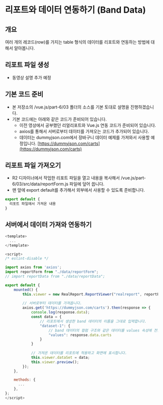 # 리포트와 데이터 연동하기 (Band Data)

## 개요
여러 개의 레코드(row)를 가지는 table 형식의 데이터를 리포트와 연동하는 방법에 대해서 알아봅니다.

## 리포트 파일 생성
* 동영상 설명 추가 예정

## 기본 코드 준비
* 본 저장소의 /vue.js/part-6/03 폴더의 소스를 기본 토대로 설명을 진행하겠습니다.
* 기본 코드에는 아래와 같은 코드가 준비되어 있습니다.
  * 이전 영상에서 공부했던 리얼리포트와 Vue.js 연동 코드가 준비되어 있습니다.
  * axios를 통해서 서버로부터 데이터를 가져오는 코드가 추가되어 있습니다.
  * 데이터는 dummyjson.com에서 장바구니 데이터 예제를 가져와서 사용할 예정입니다. [https://dummyjson.com/carts](https://dummyjson.com/carts)

## 리포트 파일 가져오기
* R2 디자이너에서 작업한 리포트 파일을 열고 내용을 복사해서 /vue.js/part-6/03/src/data/reportForm.js 파일에 덮어 씁니다.
* 맨 앞에 export default를 추가해서 외부에서 사용할 수 있도록 준비합니다.

``` js
export default {
  리포트 파일에서 가져온 내용
}
```

## 서버에서 데이터 가져와 연동하기

``` js
<template>
  ...
</template>

<script>
/* eslint-disable */

import axios from 'axios';
import reportForm from "./data/reportForm";
// import reportData from "./data/reportData";

export default {
    mounted() {
        this.viewer = new RealReport.ReportViewer("realreport", reportForm);
   
        // 서버로부터 데이터를 가져옵니다.
        axios.get('https://dummyjson.com/carts').then(response => {
            console.log(response.data);
            const data = {
                // 리포트에서 생성한 band 데이터의 이름을 그대로 입력합니다.
                "dataset-1": {
                    // band 데이터의 컬럼 구조와 같은 데이터를 values 속성에 전달합니다.
                    "values": response.data.carts
                }
            }
            
            // 가져온 데이터를 리포트에 적용하고 화면에 표시합니다.
            this.viewer.dataSet = data;
            this.viewer.preview();
        });
    },

    methods: {
      ...
    },
};
</script>
```
